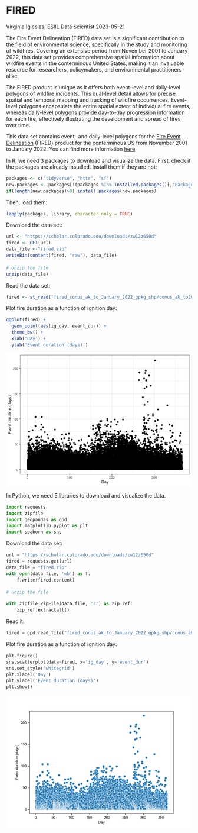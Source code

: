 FIRED
================
Virginia Iglesias, ESIIL Data Scientist
2023-05-21

The Fire Event Delineation (FIRED) data set is a significant
contribution to the field of environmental science, specifically in the
study and monitoring of wildfires. Covering an extensive period from
November 2001 to January 2022, this data set provides comprehensive
spatial information about wildfire events in the conterminous United
States, making it an invaluable resource for researchers, policymakers,
and environmental practitioners alike.

The FIRED product is unique as it offers both event-level and
daily-level polygons of wildfire incidents. This dual-level detail
allows for precise spatial and temporal mapping and tracking of wildfire
occurrences. Event-level polygons encapsulate the entire spatial extent
of individual fire events, whereas daily-level polygons provide
day-to-day progression information for each fire, effectively
illustrating the development and spread of fires over time.

This data set contains event- and daily-level polygons for the [Fire
Event
Delineation](https://scholar.colorado.edu/concern/datasets/d504rm74m)
(FIRED) product for the conterminous US from November 2001 to January
2022. You can find more information
[here](https://www.mdpi.com/2072-4292/12/21/3498).

In R, we need 3 packages to download and visualize the data. First,
check if the packages are already installed. Install them if they are
not:

``` r
packages <- c("tidyverse", "httr", "sf") 
new.packages <- packages[!(packages %in% installed.packages()[,"Package"])] 
if(length(new.packages)>0) install.packages(new.packages) 
```

Then, load them:

``` r
lapply(packages, library, character.only = TRUE)
```

Download the data set:

``` r
url <- "https://scholar.colorado.edu/downloads/zw12z650d" 
fired <- GET(url) 
data_file <-"fired.zip" 
writeBin(content(fired, "raw"), data_file)

# Unzip the file
unzip(data_file)
```

Read the data set:

``` r
fired <- st_read("fired_conus_ak_to_January_2022_gpkg_shp/conus_ak_to2022001_events.shp") 
```

Plot fire duration as a function of ignition day:

``` r
ggplot(fired) +
  geom_point(aes(ig_day, event_dur)) +
  theme_bw() +
  xlab('Day') +
  ylab('Event duration (days)')
```

![](FIRED_files/figure-gfm/unnamed-chunk-5-1.png)

In Python, we need 5 libraries to download and visualize the data.

``` python
import requests 
import zipfile 
import geopandas as gpd 
import matplotlib.pyplot as plt
import seaborn as sns
```

Download the data set:

``` python
url = "https://scholar.colorado.edu/downloads/zw12z650d"
fired = requests.get(url)
data_file = "fired.zip"
with open(data_file, 'wb') as f:
    f.write(fired.content)

# Unzip the file
```

``` python
with zipfile.ZipFile(data_file, 'r') as zip_ref:
    zip_ref.extractall()
```

Read it:

``` python
fired = gpd.read_file("fired_conus_ak_to_January_2022_gpkg_shp/conus_ak_to2022001_events.shp")
```

Plot fire duration as a function of ignition day:

``` python
plt.figure()
sns.scatterplot(data=fired, x='ig_day', y='event_dur')
sns.set_style('whitegrid')
plt.xlabel('Day')
plt.ylabel('Event duration (days)')
plt.show()
```

![](FIRED_files/figure-gfm/unnamed-chunk-9-1.png)
